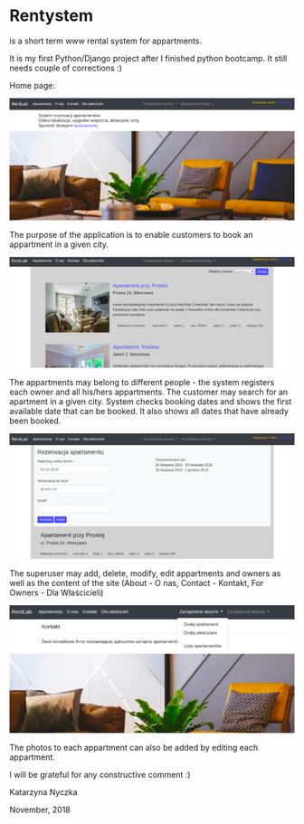 # Rentystem 
is a short term www rental system for appartments.

It is my first Python/Django project after I finished python bootcamp.
It still needs couple of corrections :)

Home page:<br>

<img src="home_s.png">

The purpose of the application is to enable customers to book an appartment in a given city.

<img src="appartments_s.png">

The appartments may belong to different people - the system registers each owner and all his/hers appartments.
The customer may search for an apartment in a given city.
System checks booking dates and shows the first available date that can be booked.
It also shows all dates that have already been booked. 

<img src="booking_s.png">

The superuser may add, delete, modify, edit appartments and owners as well as the content of the site 
(About - O nas, Contact - Kontakt, For Owners - Dla Właścicieli)

<img src="dbmanagement_s.png">

The photos to each appartment can also be added by editing each appartment. 

I will be grateful for any constructive comment :)

Katarzyna Nyczka

November, 2018


